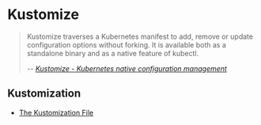 # Kustomize

> Kustomize traverses a Kubernetes manifest to add, remove or update configuration options without forking. It is available both as a standalone binary and as a native feature of kubectl.
>
> -- <cite>[Kustomize - Kubernetes native configuration management](https://kustomize.io/)</cite>

## Kustomization

- [The Kustomization File ](https://kubectl.docs.kubernetes.io/references/kustomize/kustomization/)
